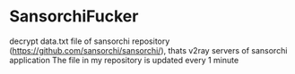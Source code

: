 # SansorchiFucker
decrypt data.txt file of sansorchi repository (https://github.com/sansorchi/sansorchi/), thats v2ray servers of sansorchi application
The file in my repository is updated every 1 minute
